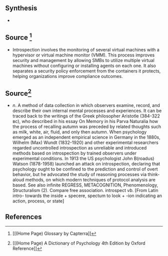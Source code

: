 ## Synthesis
- 
## Source [^1]
- Introspection involves the monitoring of several virtual machines with a hypervisor or virtual machine monitor (VMM). This process improves security and management by allowing SMBs to utilize multiple virtual machines without configuring or installing agents on each one. It also separates a security policy enforcement from the containers it protects, helping organizations improve compliance outcomes.
## Source[^2]
- $n$. A method of data collection in which observers examine, record, and describe their own internal mental processes and experiences. It can be traced back to the writings of the Greek philosopher Aristotle (384-322 вс), who described in his essay On Memory in his Parva Naturalia how the process of recalling autumn was preceded by related thoughts such as milk, white, air, fluid, and only then autumn. When psychology emerged as an independent empirical science in Germany in the 1880s, Wilhelm (Max) Wundt (1832-1920) and other experimental researchers regarded uncontrolled introspection as unreliable and introduced methods based on introspection by trained observers under experimental conditions. In 1913 the US psychologist John B(roadus) Watson (1878-1958) launched an attack on introspection, declaring that psychology ought to be confined to the prediction and control of overt behavior, but he advocated the study of reasoning processes via think-aloud methods, on which modern techniques of protocol analysis are based. See also infinite REGRESS, METACOGNITION, Phenomenology, Structuralism (2). Compare free association. introspect $v b$. \[From Latin intro- towards the inside + specere, spectum to look + -ion indicating an action, process, or state]
## References

[^1]: [[(Home Page) Glossary by Capterra]]
[^2]: [[(Home Page) A Dictionary of Psychology 4th Edition by Oxford Reference]]